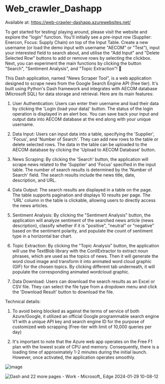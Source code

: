 # Web_crawler_Dashapp
Available at: https://web-crawler-dashapp.azurewebsites.net/

To get started for testing/ playing around,  please visit the website and explore the "login" function. You'll initially see a pre-input row (Supplier: Enercon, Focus: Supply Chain) on top of the Input Table. Create a new username (or load the demo input with username "AECOM" or "Test"), input your interested field to search about, and utilise the "Add Input" and "Delete Selected Row" buttons to add or remove rows by selecting the clickbox. Next, you can experiment the main functions by clicking the button "Search", "Sentiment Analysis", and "Topic Extraction"! 🚀

This Dash application, named "News Scraper Tool", is a web application designed to scrape news from the Google Search Engine API (free tier). It's built using Python's Dash framework and integrates with AECOM database (Microsoft SQL) for data storage and retrieval. Here are its main features:

1. User Authentication: Users can enter their username and load their data by clicking the 'Login (load your data)' button. The status of the login operation is displayed in an alert box. You can save back your input and output data into AECOM database at the end along with your unique username. 

2. Data Input: Users can input data into a table, specifying the 'Supplier', 'Focus', and 'Number of Search'. They can add new rows to the table or delete selected rows. The data in the table can be uploaded to the AECOM database by clicking the 'Upload to AECOM Database' button.

3. News Scraping: By clicking the 'Search' button, the application will scrape news related to the 'Supplier' and 'Focus' specified in the input table. The number of search results is determined by the 'Number of Search' field. The search results include the news title, date, description, and URL.

4. Data Output: The search results are displayed in a table on the page. The table supports pagination and displays 10 results per page. The 'URL' column in the table is clickable, allowing users to directly access the news articles.

5. Sentiment Analysis: By clicking the "Sentiment Analysis" button, the application will analyze sentiment of the searched news article (news description), classify whether if it is "positive", "neutral" or "negative" based on the sentiment polarity, and populate the count of sentiment type in a horizontal bar chart. 

6. Topic Extraction: By clicking the "Topic Analysis" button, the application will use the TextBlob library with the ConllExtractor to extract noun phrases, which are used as the topics of news. Then it will generate the word cloud image and transform it into animated word cloud graphic (GIF) for the chosen topics. By clicking different tab underneath, it will populate the corresponding animated wordcloud graphic.  

7. Data Download: Users can download the search results as an Excel or CSV file. They can select the file type from a dropdown menu and click the 'Download Result' button to download the file.

Technical details: 
1. To avoid being blocked as against the terms of service of both Azure/Google, it utilized an official Google programmable search engine V1 with a unique API key and search engine ID for the purpose of customized web scrapping (Free-tier with limit of 10,000 queries per day)
 
2. It's important to note that the Azure web app operates on the Free F1 plan with the lowest scale of CPU and memory. Consequently, there is a loading time of approximately 1-2 minutes during the initial launch. However, once activated, the application operates smoothly.

![image](https://github.com/daniel1014/Web_crawler_Dashapp/assets/11716270/7239deac-0ce0-4c19-b022-7c9688469fcc)

![Dash and 22 more pages - Work - Microsoft_ Edge 2024-01-29 10-08-12](https://github.com/daniel1014/Web_crawler_Dashapp/assets/11716270/633a2492-9fc5-498f-9293-eadf60fbedf9)

